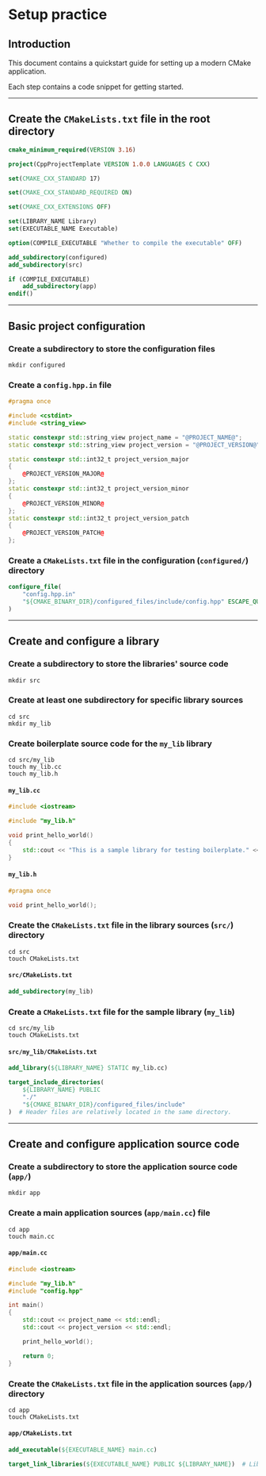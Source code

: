 # Setup practice

## Introduction

This document contains a quickstart guide for setting up a modern CMake application.

Each step contains a code snippet for getting started.

---

## Create the `CMakeLists.txt` file in the root directory

```cmake
cmake_minimum_required(VERSION 3.16)

project(CppProjectTemplate VERSION 1.0.0 LANGUAGES C CXX)

set(CMAKE_CXX_STANDARD 17)

set(CMAKE_CXX_STANDARD_REQUIRED ON)

set(CMAKE_CXX_EXTENSIONS OFF)

set(LIBRARY_NAME Library)
set(EXECUTABLE_NAME Executable)

option(COMPILE_EXECUTABLE "Whether to compile the executable" OFF)

add_subdirectory(configured)
add_subdirectory(src)

if (COMPILE_EXECUTABLE)
    add_subdirectory(app)
endif()
```

---

## Basic project configuration

### Create a subdirectory to store the configuration files

```shell
mkdir configured
```

### Create a `config.hpp.in` file

```cpp
#pragma once

#include <cstdint>
#include <string_view>

static constexpr std::string_view project_name = "@PROJECT_NAME@";
static constexpr std::string_view project_version = "@PROJECT_VERSION@";

static constexpr std::int32_t project_version_major
{
    @PROJECT_VERSION_MAJOR@
};
static constexpr std::int32_t project_version_minor
{
    @PROJECT_VERSION_MINOR@
};
static constexpr std::int32_t project_version_patch
{
    @PROJECT_VERSION_PATCH@
};
```

### Create a `CMakeLists.txt` file in the configuration (`configured/`) directory

```cmake
configure_file(
    "config.hpp.in"
    "${CMAKE_BINARY_DIR}/configured_files/include/config.hpp" ESCAPE_QUOTES
)
```

---

## Create and configure a library

### Create a subdirectory to store the libraries' source code

```shell
mkdir src
```

### Create at least one subdirectory for specific library sources

```shell
cd src
mkdir my_lib
```

### Create boilerplate source code for the `my_lib` library

```shell
cd src/my_lib
touch my_lib.cc
touch my_lib.h
```

#### `my_lib.cc`

```cpp
#include <iostream>

#include "my_lib.h"

void print_hello_world()
{
    std::cout << "This is a sample library for testing boilerplate." << std::endl;
}
```

#### `my_lib.h`

```cpp
#pragma once

void print_hello_world();
```

### Create the `CMakeLists.txt` file in the library sources (`src/`) directory

```shell
cd src
touch CMakeLists.txt
```

#### `src/CMakeLists.txt`

```cmake
add_subdirectory(my_lib)
```

### Create a `CMakeLists.txt` file for the sample library (`my_lib`)

```shell
cd src/my_lib
touch CMakeLists.txt
```

#### `src/my_lib/CMakeLists.txt`

```cmake
add_library(${LIBRARY_NAME} STATIC my_lib.cc)

target_include_directories(
    ${LIBRARY_NAME} PUBLIC
    "./"
    "${CMAKE_BINARY_DIR}/configured_files/include"
)  # Header files are relatively located in the same directory.
```

---

## Create and configure application source code

### Create a subdirectory to store the application source code (`app/`)

```shell
mkdir app
```

### Create a main application sources (`app/main.cc`) file

```shell
cd app
touch main.cc
```

#### `app/main.cc`

```cpp
#include <iostream>

#include "my_lib.h"
#include "config.hpp"

int main()
{
    std::cout << project_name << std::endl;
    std::cout << project_version << std::endl;

    print_hello_world();

    return 0;
}
```

### Create the `CMakeLists.txt` file in the application sources (`app/`) directory

```shell
cd app
touch CMakeLists.txt
```

#### `app/CMakeLists.txt`

```cmake
add_executable(${EXECUTABLE_NAME} main.cc)

target_link_libraries(${EXECUTABLE_NAME} PUBLIC ${LIBRARY_NAME})  # Library is a dependency of Executable.
```
